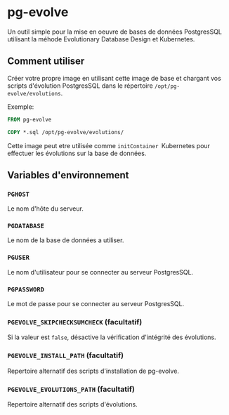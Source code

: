 # pg-evolve #

Un outil simple pour la mise en oeuvre de bases de données PostgresSQL utilisant la méhode Evolutionary Database Design et Kubernetes.

## Comment utiliser ##

Créer votre propre image en utilisant cette image de base et chargant vos scripts d'évolution PostgresSQL dans le répertoire `/opt/pg-evolve/evolutions`.

Exemple:

```Dockerfile
FROM pg-evolve

COPY *.sql /opt/pg-evolve/evolutions/
```

Cette image peut etre utilisée comme `initContainer `Kubernetes pour effectuer les évolutions sur la base de données.

## Variables d'environnement ##

### `PGHOST` ###

Le nom d'hôte du serveur.

### `PGDATABASE` ###

Le nom de la base de données a utiliser.

### `PGUSER` ###

Le nom d'utilisateur pour se connecter au serveur PostgresSQL.

### `PGPASSWORD` ###

Le mot de passe pour se connecter au serveur PostgresSQL.

### `PGEVOLVE_SKIPCHECKSUMCHECK` (facultatif) ###

Si la valeur est `false`, désactive la vérification d'intégrité des évolutions.

### `PGEVOLVE_INSTALL_PATH` (facultatif) ###

Repertoire alternatif des scripts d'installation de pg-evolve.

### `PGEVOLVE_EVOLUTIONS_PATH` (facultatif) ###

Repertoire alternatif des scripts d'évolutions.
